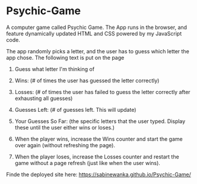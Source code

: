 # Psychic-Game

A computer game called Psychic Game. The App runs in the browser, and feature dynamically updated HTML and CSS powered by my JavaScript code.

The app randomly picks a letter, and the user has to guess which letter the app chose. The following text is put on the page

1. Guess what letter I'm thinking of

2. Wins: (# of times the user has guessed the letter correctly)

3. Losses: (# of times the user has failed to guess the letter correctly after exhausting all guesses)

4. Guesses Left: (# of guesses left. This will update)

5. Your Guesses So Far: (the specific letters that the user typed. Display these until the user either wins or loses.)

6. When the player wins, increase the Wins counter and start the game over again (without refreshing the page).

7. When the player loses, increase the Losses counter and restart the game without a page refresh (just like when the user wins).


Finde the deployed site here: https://sabinewanka.github.io/Psychic-Game/
